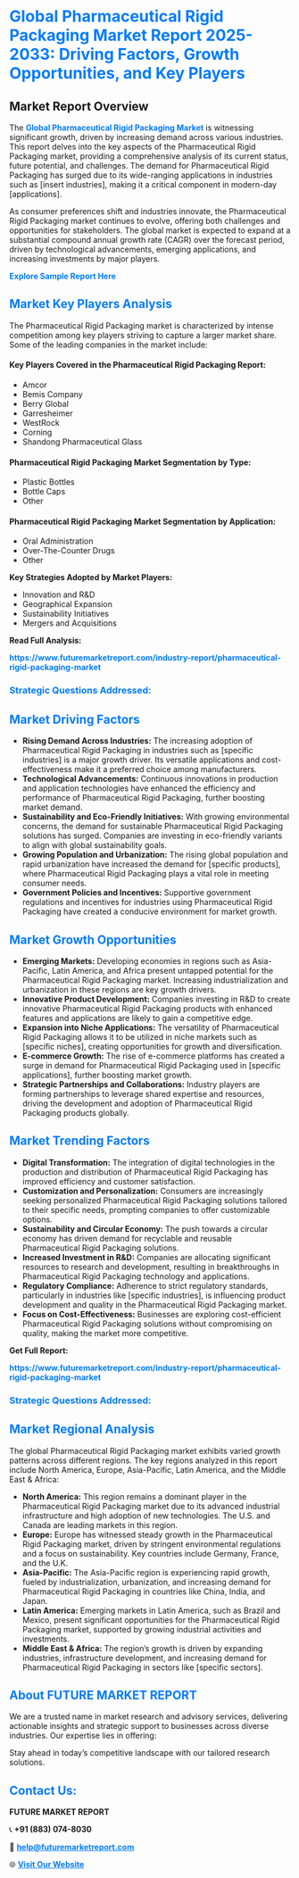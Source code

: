 <h1 style="color: #007BFF;">Global Pharmaceutical Rigid Packaging Market Report 2025-2033: Driving Factors, Growth Opportunities, and Key Players</h1>

<section id="overview">
<h2>Market Report Overview</h2>
<p>The <a href="https://www.futuremarketreport.com/industry-report/pharmaceutical-rigid-packaging-market" style="color: #007BFF; text-decoration: none;"><strong>Global Pharmaceutical Rigid Packaging Market</strong></a> is witnessing significant growth, driven by increasing demand across various industries. This report delves into the key aspects of the Pharmaceutical Rigid Packaging market, providing a comprehensive analysis of its current status, future potential, and challenges. The demand for Pharmaceutical Rigid Packaging has surged due to its wide-ranging applications in industries such as [insert industries], making it a critical component in modern-day [applications].</p>
<p>As consumer preferences shift and industries innovate, the Pharmaceutical Rigid Packaging market continues to evolve, offering both challenges and opportunities for stakeholders. The global market is expected to expand at a substantial compound annual growth rate (CAGR) over the forecast period, driven by technological advancements, emerging applications, and increasing investments by major players.</p>
</section>

<section id="overview">
<p><a href="https://www.futuremarketreport.com/request-sample/reportId=89586" style="color: #007BFF; text-decoration: none;"><strong>Explore Sample Report Here</strong></a></p>
</section>

<section id="key-players">
<h2 style="color: #007BFF;">Market Key Players Analysis</h2>
<p>The Pharmaceutical Rigid Packaging market is characterized by intense competition among key players striving to capture a larger market share. Some of the leading companies in the market include:</p>
<h4>Key Players Covered in the Pharmaceutical Rigid Packaging Report:</h4>
<ul><li>Amcor</li><li>Bemis Company</li><li>Berry Global</li><li>Garresheimer</li><li>WestRock</li><li>Corning</li><li>Shandong Pharmaceutical Glass</li></ul>
<h4>Pharmaceutical Rigid Packaging Market Segmentation by Type:</h4>
<ul><li>Plastic Bottles</li><li>Bottle Caps</li><li>Other</li></ul>

<h4>Pharmaceutical Rigid Packaging Market Segmentation by Application:</h4>
<ul><li>Oral Administration</li><li>Over-The-Counter Drugs</li><li>Other</li></ul>
<p><strong>Key Strategies Adopted by Market Players:</strong></p>
<ul>
<li>Innovation and R&D</li>
<li>Geographical Expansion</li>
<li>Sustainability Initiatives</li>
<li>Mergers and Acquisitions</li>
</ul>
</section>

<section>
<p><strong>Read Full Analysis: </strong></p><a href="https://www.futuremarketreport.com/industry-report/pharmaceutical-rigid-packaging-market" style="color: #007BFF; text-decoration: none;"><strong>https://www.futuremarketreport.com/industry-report/pharmaceutical-rigid-packaging-market</strong></a>
<h3 style="color: #007BFF;">Strategic Questions Addressed:</h3>
</section>

<section id="driving-factors">
<h2 style="color: #007BFF;">Market Driving Factors</h2>
<ul>
<li><strong>Rising Demand Across Industries:</strong> The increasing adoption of Pharmaceutical Rigid Packaging in industries such as [specific industries] is a major growth driver. Its versatile applications and cost-effectiveness make it a preferred choice among manufacturers.</li>
<li><strong>Technological Advancements:</strong> Continuous innovations in production and application technologies have enhanced the efficiency and performance of Pharmaceutical Rigid Packaging, further boosting market demand.</li>
<li><strong>Sustainability and Eco-Friendly Initiatives:</strong> With growing environmental concerns, the demand for sustainable Pharmaceutical Rigid Packaging solutions has surged. Companies are investing in eco-friendly variants to align with global sustainability goals.</li>
<li><strong>Growing Population and Urbanization:</strong> The rising global population and rapid urbanization have increased the demand for [specific products], where Pharmaceutical Rigid Packaging plays a vital role in meeting consumer needs.</li>
<li><strong>Government Policies and Incentives:</strong> Supportive government regulations and incentives for industries using Pharmaceutical Rigid Packaging have created a conducive environment for market growth.</li>
</ul>
</section>

<section id="growth-opportunities">
<h2 style="color: #007BFF;">Market Growth Opportunities</h2>
<ul>
<li><strong>Emerging Markets:</strong> Developing economies in regions such as Asia-Pacific, Latin America, and Africa present untapped potential for the Pharmaceutical Rigid Packaging market. Increasing industrialization and urbanization in these regions are key growth drivers.</li>
<li><strong>Innovative Product Development:</strong> Companies investing in R&D to create innovative Pharmaceutical Rigid Packaging products with enhanced features and applications are likely to gain a competitive edge.</li>
<li><strong>Expansion into Niche Applications:</strong> The versatility of Pharmaceutical Rigid Packaging allows it to be utilized in niche markets such as [specific niches], creating opportunities for growth and diversification.</li>
<li><strong>E-commerce Growth:</strong> The rise of e-commerce platforms has created a surge in demand for Pharmaceutical Rigid Packaging used in [specific applications], further boosting market growth.</li>
<li><strong>Strategic Partnerships and Collaborations:</strong> Industry players are forming partnerships to leverage shared expertise and resources, driving the development and adoption of Pharmaceutical Rigid Packaging products globally.</li>
</ul>
</section>

<section id="trending-factors">
<h2 style="color: #007BFF;">Market Trending Factors</h2>
<ul>
<li><strong>Digital Transformation:</strong> The integration of digital technologies in the production and distribution of Pharmaceutical Rigid Packaging has improved efficiency and customer satisfaction.</li>
<li><strong>Customization and Personalization:</strong> Consumers are increasingly seeking personalized Pharmaceutical Rigid Packaging solutions tailored to their specific needs, prompting companies to offer customizable options.</li>
<li><strong>Sustainability and Circular Economy:</strong> The push towards a circular economy has driven demand for recyclable and reusable Pharmaceutical Rigid Packaging solutions.</li>
<li><strong>Increased Investment in R&D:</strong> Companies are allocating significant resources to research and development, resulting in breakthroughs in Pharmaceutical Rigid Packaging technology and applications.</li>
<li><strong>Regulatory Compliance:</strong> Adherence to strict regulatory standards, particularly in industries like [specific industries], is influencing product development and quality in the Pharmaceutical Rigid Packaging market.</li>
<li><strong>Focus on Cost-Effectiveness:</strong> Businesses are exploring cost-efficient Pharmaceutical Rigid Packaging solutions without compromising on quality, making the market more competitive.</li>
</ul>
</section>

<section>
<p><strong>Get Full Report: </strong></p><a href="https://www.futuremarketreport.com/industry-report/pharmaceutical-rigid-packaging-market" style="color: #007BFF; text-decoration: none;"><strong>https://www.futuremarketreport.com/industry-report/pharmaceutical-rigid-packaging-market</strong></a>
<h3 style="color: #007BFF;">Strategic Questions Addressed:</h3>
</section>


<section id="regional-analysis">
<h2 style="color: #007BFF;">Market Regional Analysis</h2>
<p>The global Pharmaceutical Rigid Packaging market exhibits varied growth patterns across different regions. The key regions analyzed in this report include North America, Europe, Asia-Pacific, Latin America, and the Middle East & Africa:</p>
<ul>
<li><strong>North America:</strong> This region remains a dominant player in the Pharmaceutical Rigid Packaging market due to its advanced industrial infrastructure and high adoption of new technologies. The U.S. and Canada are leading markets in this region.</li>
<li><strong>Europe:</strong> Europe has witnessed steady growth in the Pharmaceutical Rigid Packaging market, driven by stringent environmental regulations and a focus on sustainability. Key countries include Germany, France, and the U.K.</li>
<li><strong>Asia-Pacific:</strong> The Asia-Pacific region is experiencing rapid growth, fueled by industrialization, urbanization, and increasing demand for Pharmaceutical Rigid Packaging in countries like China, India, and Japan.</li>
<li><strong>Latin America:</strong> Emerging markets in Latin America, such as Brazil and Mexico, present significant opportunities for the Pharmaceutical Rigid Packaging market, supported by growing industrial activities and investments.</li>
<li><strong>Middle East & Africa:</strong> The region’s growth is driven by expanding industries, infrastructure development, and increasing demand for Pharmaceutical Rigid Packaging in sectors like [specific sectors].</li>
</ul>
</section>

<footer>
<h2 style="color: #007BFF;">About FUTURE MARKET REPORT</h2>
<p>We are a trusted name in market research and advisory services, delivering actionable insights and strategic support to businesses across diverse industries. Our expertise lies in offering:</p>

<p>Stay ahead in today’s competitive landscape with our tailored research solutions.</p>

<h2 style="color: #007BFF;">Contact Us:</h2>
<p><strong>FUTURE MARKET REPORT</strong></p>
<p>📞 <strong>+91 (883) 074-8030</strong></p>
<p>📧 <strong><a href="mailto:help@futuremarketreport.com" style="color: #007BFF;">help@futuremarketreport.com</a></strong></p>
<p>🌐 <strong><a href="https://www.futuremarketreport.com/" style="color: #007BFF;">Visit Our Website</a></strong></p>
</footer>